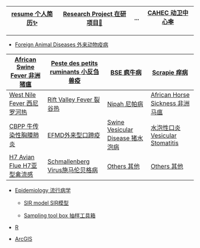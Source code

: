                        
| [resume 个人简历✨](https://jimrpy.github.io/resume/) |  [Research Project 在研项目🔬]()  | ... | [CAHEC 动卫中心🕸](http://www.cahec.cn) |
|:-:|---|---|:-:|

---

- [Foreign Animal Diseases 外来动物疫病]()

 | [African Swine Fever 非洲猪瘟]()  | [Peste des petits ruminants 小反刍兽疫]() | [BSE 疯牛病]() | [Scrapie 痒病]()  |
 |---|---|---|---|
 | [ West Nile Fever 西尼罗河热]() | [Rift Valley Fever 裂谷热]() | [Nipah 尼帕病]() | [African Horse Sickness 非洲马瘟]() |
 | [CBPP 牛传染性胸膜肺炎]() | [EFMD外来型口蹄疫]() | [Swine Vesicular Disease 猪水泡病]() | [水泡性口炎 Vesicular Stomatitis]() |
 | [ H7 Avian Flue H7亚型禽流感]()  | [Schmallenberg Virus施马伦贝格病]() | [Others 其他]()  | [Others 其他]() |


- [Epidemiology 流行病学]()

  - [SIR model SIR模型]()
  
  - [Sampling tool box 抽样工具箱]()

- [R]()

- [ArcGIS]()
